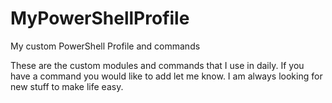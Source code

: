MyPowerShellProfile
===================

My custom PowerShell Profile and commands

These are the custom modules and commands that I use in daily.  If you have a command you would like to add let me know. I am always looking for new stuff to make life easy.